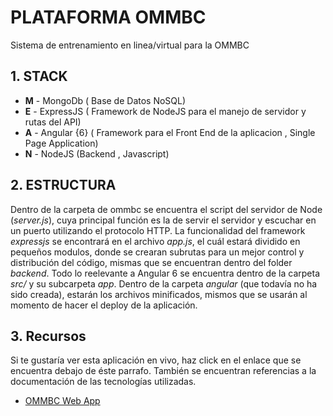 # PLATAFORMA OMMBC

Sistema de entrenamiento en linea/virtual para la OMMBC

## 1. STACK 

- **M** - MongoDb ( Base de Datos NoSQL)
- **E** - ExpressJS ( Framework de NodeJS para el manejo de servidor y rutas del API)
- **A** - Angular {6} ( Framework para el Front End de la aplicacion , Single Page Application)
- **N** - NodeJS (Backend , Javascript)

## 2. ESTRUCTURA

Dentro de la carpeta de ommbc se encuentra el script del servidor de Node (*server.js*), cuya principal función es la de servir el servidor y escuchar en un puerto utilizando el protocolo HTTP. La funcionalidad del framework *expressjs* se encontrará en el archivo *app.js*, el cuál estará dividido en pequeños modulos, donde se crearan subrutas para un mejor control y distribución del código, mismas que se encuentran dentro del folder *backend*. Todo lo reelevante a Angular 6 se encuentra dentro de la carpeta *src/* y su subcarpeta *app*. Dentro de la carpeta *angular* (que todavía no ha sido creada), estarán los archivos minificados, mismos que se usarán al momento de hacer el deploy de la aplicación. 

## 3. Recursos

Si te gustaría ver esta aplicación en vivo, haz click en el enlace que se encuentra debajo de éste parrafo. También se encuentran referencias a la documentación de las tecnologías utilizadas.

  * [OMMBC Web App](https://www.ommbc.org)
